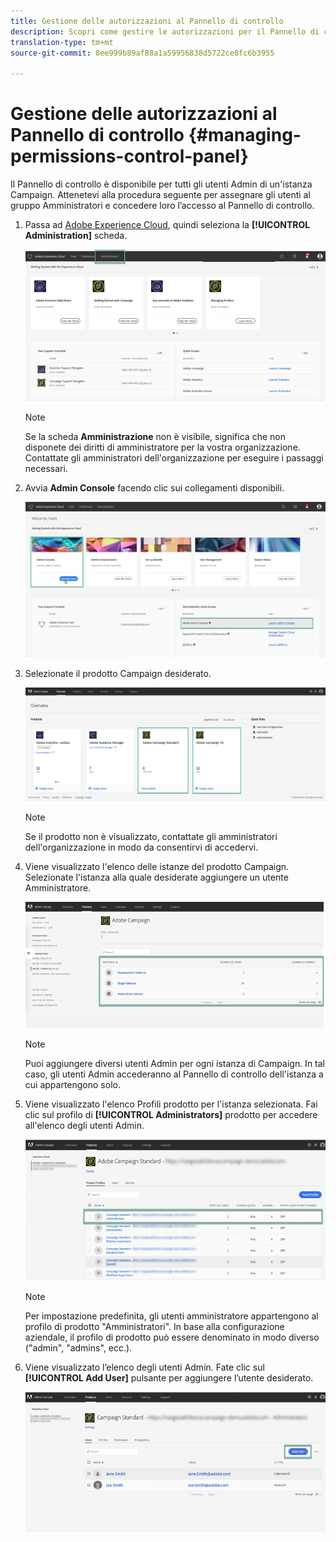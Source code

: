 ```yaml
---
title: Gestione delle autorizzazioni al Pannello di controllo
description: Scopri come gestire le autorizzazioni per il Pannello di controllo
translation-type: tm+mt
source-git-commit: 8ee999b89af88a1a59956838d5722ce8fc6b3955

---
```



# Gestione delle autorizzazioni al Pannello di controllo {#managing-permissions-control-panel}

Il Pannello di controllo è disponibile per tutti gli utenti Admin di un'istanza Campaign. Attenetevi alla procedura seguente per assegnare gli utenti al gruppo Amministratori e concedere loro l’accesso al Pannello di controllo.

1. Passa ad [Adobe Experience Cloud](https://amc.experiencecloud.adobe.com/exc-content/login.html), quindi seleziona la **[!UICONTROL Administration]** scheda.

   ![](assets/control_panel_add_user1.png)

   >[!NOTE]
   >
   >Se la scheda <b>Amministrazione</b> non è visibile, significa che non disponete dei diritti di amministratore per la vostra organizzazione. Contattate gli amministratori dell'organizzazione per eseguire i passaggi necessari.

1. Avvia **Admin Console** facendo clic sui collegamenti disponibili.

   ![](assets/control_panel_admin1.png)

1. Selezionate il prodotto Campaign desiderato.

   ![](assets/control_panel_add_user3.png)

   >[!NOTE]
   >
   >Se il prodotto non è visualizzato, contattate gli amministratori dell'organizzazione in modo da consentirvi di accedervi.

1. Viene visualizzato l'elenco delle istanze del prodotto Campaign. Selezionate l'istanza alla quale desiderate aggiungere un utente Amministratore.

   ![](assets/control_panel_add_user4.png)

   >[!NOTE]
   >
   >Puoi aggiungere diversi utenti Admin per ogni istanza di Campaign. In tal caso, gli utenti Admin accederanno al Pannello di controllo dell'istanza a cui appartengono solo.

1. Viene visualizzato l'elenco Profili prodotto per l'istanza selezionata. Fai clic sul profilo di **[!UICONTROL Administrators]** prodotto per accedere all'elenco degli utenti Admin.

   ![](assets/control_panel_add_user_5.png)

   >[!NOTE]
   >
   >Per impostazione predefinita, gli utenti amministratore appartengono al profilo di prodotto "Amministratori". In base alla configurazione aziendale, il profilo di prodotto può essere denominato in modo diverso ("admin", "admins", ecc.).

1. Viene visualizzato l’elenco degli utenti Admin. Fate clic sul **[!UICONTROL Add User]** pulsante per aggiungere l’utente desiderato.

   ![](assets/control_panel_add_user_6.png)
